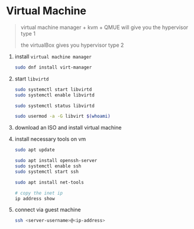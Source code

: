 # Virtual Machine

> virtual machine manager + kvm + QMUE will give you the hypervisor type 1
>
> the virtualBox gives you hypervisor type 2

1. install `virtual machine manager`

    ``` bash
    sudo dnf install virt-manager
    ```

2. start `libvirtd`

    ``` bash
    sudo systemctl start libvirtd
    sudo systemctl enable libvirtd

    sudo systemctl status libvirtd

    sudo usermod -a -G libvirt $(whoami)
    ```

3. download an ISO and install virtual machine

4. install necessary tools on vm

    ``` bash
    sudo apt update

    sudo apt install openssh-server
    sudo systemctl enable ssh
    sudo systemctl start ssh

    sudo apt install net-tools

    # copy the inet ip
    ip address show
    ```

5. connect via guest machine

    ``` bash
    ssh <server-username>@<ip-address>
    ```
